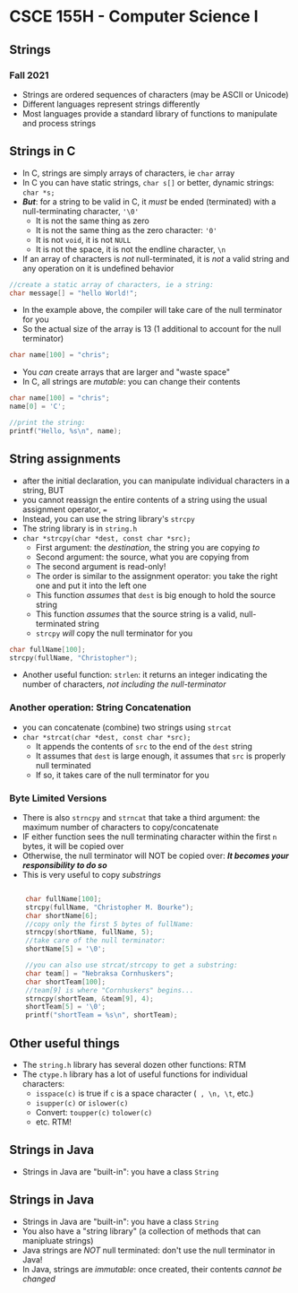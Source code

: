 
# CSCE 155H - Computer Science I
## Strings
### Fall 2021

* Strings are ordered sequences of characters (may be ASCII or Unicode)
* Different languages represent strings differently
* Most languages provide a standard library of functions to manipulate and process strings

## Strings in C

* In C, strings are simply arrays of characters, ie `char` array
* In C you can have static strings, `char s[]` or better, dynamic strings: `char *s;`
* ***But***: for a string to be valid in C, it *must* be ended (terminated) with a null-terminating character, `'\0'`
  * It is not the same thing as zero
  * It is not the same thing as the zero character: `'0'`
  * It is not `void`, it is not `NULL`
  * It is not the space, it is not the endline character, `\n`
* If an array of characters is *not* null-terminated, it is *not* a valid string and any operation on it is undefined behavior

```c
//create a static array of characters, ie a string:
char message[] = "hello World!";
```

* In the example above, the compiler will take care of the null terminator for you
* So the actual size of the array is 13 (1 additional to account for the null terminator)

```c
char name[100] = "chris";
```

* You *can* create arrays that are larger and "waste space"
* In C, all strings are *mutable*: you can change their contents

```c
char name[100] = "chris";
name[0] = 'C';

//print the string:
printf("Hello, %s\n", name);

```

## String assignments

* after the initial declaration, you can manipulate individual characters in a string, BUT
* you cannot reassign the entire contents of a string using the usual assignment operator, `=`
* Instead, you can use the string library's `strcpy`
* The string library is in `string.h`
* `char *strcpy(char *dest, const char *src);`
  * First argument: the *destination*, the string you are copying *to*
  * Second argument: the source, what you are copying from
  * The second argument is read-only!
  * The order is similar to the assignment operator: you take the right one and put it into the left one
  * This function *assumes* that `dest` is big enough to hold the source string
  * This function *assumes* that the source string is a valid, null-terminated string
  * `strcpy` *will* copy the null terminator for you

```c
char fullName[100];
strcpy(fullName, "Christopher");
```

* Another useful function: `strlen`: it returns an integer indicating the number of characters, *not including the null-terminator*

### Another operation: String Concatenation

* you can concatenate (combine) two strings using `strcat`
* `char *strcat(char *dest, const char *src);`
  * It appends the contents of `src` to the end of the `dest` string
  * It assumes that `dest` is large enough, it assumes that `src` is properly null terminated
  * If so, it takes care of the null terminator for you

### Byte Limited Versions  

  * There is also `strncpy` and `strncat` that take a third argument: the maximum number of characters to copy/concatenate
  * IF either function sees the null terminating character within the first `n` bytes, it will be copied over
  * Otherwise, the null terminator will NOT be copied over: ***It becomes your responsibility to do so***
  * This is very useful to copy *substrings*

```c

    char fullName[100];
    strcpy(fullName, "Christopher M. Bourke");
    char shortName[6];
    //copy only the first 5 bytes of fullName:
    strncpy(shortName, fullName, 5);
    //take care of the null terminator:
    shortName[5] = '\0';

    //you can also use strcat/strcopy to get a substring:
    char team[] = "Nebraksa Cornhuskers";
    char shortTeam[100];
    //team[9] is where "Cornhuskers" begins...
    strncpy(shortTeam, &team[9], 4);
    shortTeam[5] = '\0';
    printf("shortTeam = %s\n", shortTeam);

```

## Other useful things

* The `string.h` library has several dozen other functions: RTM
* The `ctype.h` library has a lot of useful functions for individual characters:
  * `isspace(c)` is true if `c` is a space character (` , \n, \t`, etc.)
  * `isupper(c)` or `islower(c)`
  * Convert: `toupper(c)` `tolower(c)`
  * etc. RTM!

## Strings in Java

* Strings in Java are "built-in": you have a class `String`

## Strings in Java

* Strings in Java are "built-in": you have a class `String`
* You also have a "string library" (a collection of methods that can manipluate strings)
* Java strings are *NOT* null terminated: don't use the null terminator in Java!
* In Java, strings are *immutable*: once created, their contents *cannot be changed*




```text





```

